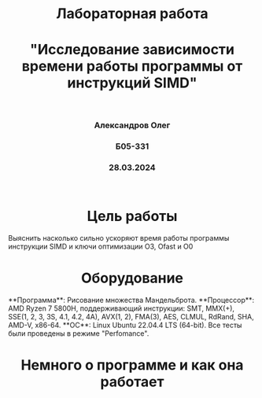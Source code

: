 <h1 align="center"> Лабораторная работа </h1>
<h1 align="center"> "Исследование зависимости времени работы программы от инструкций SIMD" </h1>
<br>

<h3 align="center"> Александров Олег </h3>
<h3 align="center"> Б05-331 </h3>
<h3 align="center"> 28.03.2024 </h3>

<br>

<h1 align="center"> Цель работы </h1>
Выяснить насколько сильно ускоряют время работы программы инструкции SIMD и ключи оптимизации O3, Ofast и O0

<h1 align="center"> Оборудование </h1>
**Программа**: Рисование множества Мандельброта.
**Процессор**: AMD Ryzen 7 5800H, поддерживающий инструкции: SMT, MMX(+), SSE(1, 2, 3, 3S, 4.1, 4.2, 4A), AVX(1, 2), FMA(3), AES, CLMUL, RdRand, SHA, AMD-V, x86-64.
**ОС**: Linux Ubuntu 22.04.4 LTS (64-bit). Все тесты были проведены в режиме "Perfomance".

<h1 align="center"> Немного о программе и как она работает </h1>

